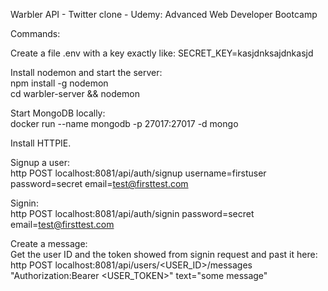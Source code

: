 Warbler API - Twitter clone - Udemy: Advanced Web Developer Bootcamp

Commands:

Create a file .env with a key exactly like: SECRET_KEY=kasjdnksajdnkasjd

Install nodemon and start the server: \
npm install -g nodemon \
cd warbler-server && nodemon

Start MongoDB locally: \
docker run --name mongodb -p 27017:27017 -d mongo

Install HTTPIE.

Signup a user: \
http POST localhost:8081/api/auth/signup username=firstuser password=secret email=test@firsttest.com

Signin: \
http POST localhost:8081/api/auth/signin password=secret email=test@firsttest.com

Create a message: \
Get the user ID and the token showed from signin request and past it here: \
http POST localhost:8081/api/users/<USER_ID>/messages "Authorization:Bearer <USER_TOKEN>" text="some message"


